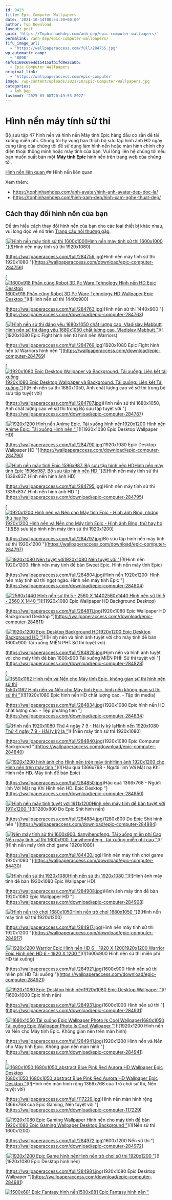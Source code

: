 ```yaml
---
id: 9423
title: Epic Computer Wallpapers
date: '2021-10-14T00:54:20+00:00'
author: Top Download
layout: post
guid: 'https://Tophinhanhdep.com/anh-dep/epic-computer-wallpapers/'
permalink: /anh-dep/epic-computer-wallpapers/
fifu_image_url:
  - 'https://wallpaperaccess.com/full/284755.jpg'
wp_automatic_camp:
  - '8098'
46f61169c69e4d15415afb1fd9e2ca0b:
  - Epic Computer Wallpapers
original_link:
  - 'https://wallpaperaccess.com/epic-computer'
image: /wp-content/uploads/2021/10/Epic-Computer-Wallpapers.jpg
categories:
  - Ảnh Đẹp
lastmod: '2025-03-08T20:49:53.802Z'
---
```

# Hình nền máy tính sử thi

Bộ sưu tập 47 hình nền và hình nền Máy tính Epic hàng đầu có sẵn để tải xuống miễn phí. Chúng tôi hy vọng bạn thích bộ sưu tập hình ảnh HD ngày càng tăng của chúng tôi để sử dụng làm hình nền hoặc màn hình chính cho điện thoại thông minh hoặc máy tính của bạn. Vui lòng liên hệ chúng tôi nếu bạn muốn xuất bản một **Máy tính Epic** hình nền trên trang web của chúng tôi.

[Hình nền liên quan ](#related) ## Hình nền liên quan.

   
 Xem thêm:

   
- <https://tophinhanhdep.com/anh-avatar/hinh-anh-avatar-dep-doc-la/>
- <https://tophinhanhdep.com/hinh-xam-dep/hinh-xam-nghe-thuat-dep/>

## Cách thay đổi hình nền của bạn

Để tìm hiểu cách thay đổi hình nền của bạn cho các loại thiết bị khác nhau, vui lòng đọc về nó trên [Trang câu hỏi thường gặp](https://tophinhanhdep.com/faq/).

  
[[![Hình nền máy tính sử thi 1600x1000](https://wallpaperaccess.com/full/284755.jpg)Hình nền máy tính sử thi 1600x1000 "](https://wallpaperaccess.com/download/epic-computer-284755)](![Hình nền máy tính sử thi 1920x1080)

(https://wallpaperaccess.com/full/284756.jpg)Hình nền máy tính sử thi 1920x1080 "](https://wallpaperaccess.com/download/epic-computer-284756)

[[![1600x918 Phần cứng Robot 3D Pc Ware Tehnology Hình nền HD Epic Desktop](https://wallpaperaccess.com/full/284759.jpg)1600x918 Phần cứng Robot 3D Pc Ware Tehnology HD Wallpaper Epic Desktop "](https://wallpaperaccess.com/download/epic-computer-284759)](![Hình nền sử thi 1440x900)

(https://wallpaperaccess.com/full/284763.jpg)Hình nền sử thi 1440x900 "](https://wallpaperaccess.com/download/epic-computer-284763)

[[![Hình nền sử thi đáng yêu 1680x1050 chất lượng cao, Vladislav Mabbutt](https://wallpaperaccess.com/full/284765.jpg)Hình nền sử thi đáng yêu 1680x1050 chất lượng cao, Vladislav Mabbutt "](https://wallpaperaccess.com/download/epic-computer-284765)](![1920x1080 Epic Fight hình nền từ hình nền Warriors)

(https://wallpaperaccess.com/full/284769.jpg)1920x1080 Epic Fight hình nền từ Warriors hình nền "](https://wallpaperaccess.com/download/epic-computer-284769)

[[![1920x1080 Epic Desktop Wallpaper và Background.  Tải xuống: Liên kết tải xuống](https://wallpaperaccess.com/full/284783.jpg)1920x1080 Epic Desktop Wallpaper và Background. Tải xuống: Liên kết Tải xuống "](https://wallpaperaccess.com/download/epic-computer-284783)](![Hình nền sử thi 1680x1050, Ảnh chất lượng cao về sử thi trong bộ sưu tập tuyệt vời)

(https://wallpaperaccess.com/full/284787.jpg)Hình nền sử thi 1680x1050, Ảnh chất lượng cao về sử thi trong Bộ sưu tập tuyệt vời "](https://wallpaperaccess.com/download/epic-computer-284787)

[[![1920x1200 Hình nền Anime Epic.  Tải xuống hình nền](https://wallpaperaccess.com/full/284789.jpg)1920x1200 Hình nền Anime Epic. Tải xuống Hình nền " ](https://wallpaperaccess.com/download/epic-computer-284789)](![1920x1080 Epic Desktop Wallpaper HD)

(https://wallpaperaccess.com/full/284790.jpg)1920x1080 Epic Desktop Wallpaper HD "](https://wallpaperaccess.com/download/epic-computer-284790)

[[![Hình nền máy tính Epic 1596x987.  Bộ sưu tập hình nền HD](https://wallpaperaccess.com/full/284794.jpg)Hình nền máy tính Epic 1596x987. Bộ sưu tập hình nền HD "](https://wallpaperaccess.com/download/epic-computer-284794)](![Hình nền máy tính sử thi 1339x837.  Hình nền hình ảnh HD)

(https://wallpaperaccess.com/full/284795.jpg)Hình nền máy tính sử thi 1339x837. Hình nền hình ảnh HD "](https://wallpaperaccess.com/download/epic-computer-284795)

[[![1920x1200 Hình nền và Nền cho Máy tính Epic - Hình ảnh Bing.  những thứ hay ho](https://wallpaperaccess.com/full/284796.jpg)1920x1200 Hình nền và Nền cho Máy tính Epic - Hình ảnh Bing. thứ hay ho "](https://wallpaperaccess.com/download/epic-computer-284796)](![Bộ sưu tập hình nền máy tính sử thi 1920x1200)

(https://wallpaperaccess.com/full/284797.jpg)Bộ sưu tập hình nền máy tính sử thi 1920x1200 "](https://wallpaperaccess.com/download/epic-computer-284797)

[[![1920x1080 Nền tuyệt vời](https://wallpaperaccess.com/full/284803.jpg)1920x1080 Nền tuyệt vời "](https://wallpaperaccess.com/download/epic-computer-284803)](![Hình nền 1920x1200: Hình nền máy tính để bàn Sweet Epic.  Hình nền máy tính Epic)

(https://wallpaperaccess.com/full/284804.jpg)Hình nền 1920x1200: Hình nền máy tính sử thi ngọt ngào. Hình nền máy tính Epic "](https://wallpaperaccess.com/download/epic-computer-284804)

[[![2560x1440 Hình nền sử thi 5 - 2560 X 1440](https://wallpaperaccess.com/full/284808.jpg)2560x1440 Hình nền sử thi 5 - 2560 X 1440 "](https://wallpaperaccess.com/download/epic-computer-284808)](![1920x1080 Epic Wallpaper HD Background Desktop)

(https://wallpaperaccess.com/full/284811.jpg)1920x1080 Epic Wallpaper HD Background Desktop "](https://wallpaperaccess.com/download/epic-computer-284811)

[[![1920x1200 Epic Desktop Background HD](https://wallpaperaccess.com/full/284825.jpg)1920x1200 Epic Desktop Background HD "](https://wallpaperaccess.com/download/epic-computer-284825)](![Hình nền và hình ảnh tuyệt vời cho máy tính để bàn 1600x900 Tải xuống MIỄN PHÍ: Sử thi tuyệt vời)

(https://wallpaperaccess.com/full/284828.jpg)Hình nền và hình ảnh tuyệt vời cho máy tính để bàn 1600x900 Tải xuống MIỄN PHÍ: Sử thi tuyệt vời "](https://wallpaperaccess.com/download/epic-computer-284828)

[[![1550x1162 Hình nền và Nền cho Máy tính Epic.  không gian sử thi hình nền sử thi](https://wallpaperaccess.com/full/284833.jpg)1550x1162 Hình nền và Nền cho Máy tính Epic. hình nền không gian sử thi sử thi "](https://wallpaperaccess.com/download/epic-computer-284833)](![1920x1080 Epic hình nền HD chất lượng cao.  - Tập tin media)

(https://wallpaperaccess.com/full/284834.jpg)1920x1080 Epic hình nền HD chất lượng cao. - Tệp phương tiện "](https://wallpaperaccess.com/download/epic-computer-284834)

[[![Hình nền 1920x1080 Thứ 4 ngày 7 9 - Hải ly kỳ lạ](https://wallpaperaccess.com/full/284839.jpg)Hình nền 1920x1080 Thứ 4 ngày 7 9 - Hải ly kỳ lạ "](https://wallpaperaccess.com/download/epic-computer-284839)](![Nền máy tính sử thi 1920x1080)

(https://wallpaperaccess.com/full/284840.jpg)1920x1080 Epic Computer Background "](https://wallpaperaccess.com/download/epic-computer-284840)

[[![1920x1200 hình ảnh cho Hình nền trên máy tính](https://wallpaperaccess.com/full/284844.jpg)Hình ảnh 1920x1200 cho Hình nền trên máy tính "](https://wallpaperaccess.com/download/epic-computer-284844)](![Hậu quả 1366x768 - Người lính Với Mặt nạ Khí Hình nền HD.  Máy tính để bàn Epic)

(https://wallpaperaccess.com/full/284850.jpg)Hậu quả 1366x768 - Người lính Với Mặt nạ Khí Hình nền HD. Epic Desktop "](https://wallpaperaccess.com/download/epic-computer-284850)

[[![Hình nền máy tính tuyệt vời 1911x1200](https://wallpaperaccess.com/full/284874.jpg)Hình nền máy tính để bàn tuyệt vời 1911x1200 "](https://wallpaperaccess.com/download/epic-computer-284874)](![1280x800 Do Epic Shit hình nền)

(https://wallpaperaccess.com/full/284884.jpg)1280x800 Do Epic Shit hình nền "](https://wallpaperaccess.com/download/epic-computer-284884)

[[![Nền máy tính sử thi 1600x900.  tianyihengfeng.  Tải xuống miễn phí Cao](https://wallpaperaccess.com/full/284888.jpg)Nền máy tính sử thi 1600x900. tianyihengfeng. Tải xuống miễn phí cao "](https://wallpaperaccess.com/download/epic-computer-284888)](![Hình nền máy tính chơi game 1920x1080)

(https://wallpaperaccess.com/full/84430.jpg)Hình nền máy tính chơi game 1920x1080 "](https://wallpaperaccess.com/download/epic-computer-84430)

[[![Hình nền sử thi 1920x1080](https://wallpaperaccess.com/full/284890.jpg)Hình nền sử thi 1920x1080 "](https://wallpaperaccess.com/download/epic-computer-284890)](![Hình ảnh máy tính để bàn 1920x1080 Epic Wallpaper HD)

(https://wallpaperaccess.com/full/284908.jpg)Hình ảnh máy tính để bàn 1920x1080 Epic Wallpaper HD "](https://wallpaperaccess.com/download/epic-computer-284908)

[[![Hình nền trò chơi 1680x1050](https://wallpaperaccess.com/full/284915.jpg)Hình nền trò chơi 1680x1050 "](https://wallpaperaccess.com/download/epic-computer-284915)](![Hình nền máy tính sử thi 1920x1200)

(https://wallpaperaccess.com/full/284917.jpg)Hình nền máy tính sử thi 1920x1200 "](https://wallpaperaccess.com/download/epic-computer-284917)

[[![1920x1200 Warrior Epic Hình nền HD 6 - 1920 X 1200](https://wallpaperaccess.com/full/284919.jpg)1920x1200 Warrior Epic Hình nền HD 6 - 1920 X 1200 "](https://wallpaperaccess.com/download/epic-computer-284919)](![1600x900 Hình nền sử thi miễn phí HD tải xuống)

(https://wallpaperaccess.com/full/284921.jpg)1600x900 Hình nền sử thi miễn phí HD Tải xuống "](https://wallpaperaccess.com/download/epic-computer-284921)

[[![1920x1080 Epic Desktop hình nền](https://wallpaperaccess.com/full/284923.jpg)1920x1080 Epic Desktop Wallpaper "](https://wallpaperaccess.com/download/epic-computer-284923)](![1600x1000 Epic hình nền)

(https://wallpaperaccess.com/full/284931.jpg)1600x1000 Hình nền sử thi "](https://wallpaperaccess.com/download/epic-computer-284931)

[[![1680x1050 Tải xuống Epic Wallpaper Photo Is Cool Wallpaper](https://wallpaperaccess.com/full/284933.jpg)1680x1050 Tải xuống Epic Wallpaper Photo Is Cool Wallpaper "](https://wallpaperaccess.com/download/epic-computer-284933)](![1920x1200 Hình nền và Nền cho Máy tính Epic.  Không gian nền trên màn hình)

(https://wallpaperaccess.com/full/284941.jpg)1920x1200 Hình nền và Nền cho Máy tính Epic. Không gian nền màn hình "](https://wallpaperaccess.com/download/epic-computer-284941)

[[![1680x1050 1680x1050_abstract Blue Pink Red Aurora HD Wallpaper Epic Desktop](https://wallpaperaccess.com/full/284945.jpg)1680x1050 1680x1050\_abstract Blue Pink Red Aurora HD Wallpaper Epic Desktop "](https://wallpaperaccess.com/download/epic-computer-284945)](![Hình nền màn hình rộng 1366x768 của Trò chơi sử thi, Nền tuyệt vời)

(https://wallpaperaccess.com/full/117229.jpg)Hình nền màn hình rộng 1366x768 của Epic Gaming, Nền tuyệt vời "](https://wallpaperaccess.com/download/epic-computer-117229)

[[![1920x1080 Epic Gaming Wallpaper Hình nền cho máy tính để bàn](https://wallpaperaccess.com/full/284954.jpg)1920x1080 Epic Gaming Wallpaper Desktop Background "](https://wallpaperaccess.com/download/epic-computer-284954)](![Nền sử thi 1600x1200)

(https://wallpaperaccess.com/full/284972.jpg)1600x1200 Nền sử thi "](https://wallpaperaccess.com/download/epic-computer-284972)

[[![1920x1200 Epic Game hình nền](https://wallpaperaccess.com/full/284973.jpg)Hình nền trò chơi sử thi 1920x1200 "](https://wallpaperaccess.com/download/epic-computer-284973)](![1920x1080 Epic Desktop hình nền)

(https://wallpaperaccess.com/full/284981.jpg)1920x1080 Epic Desktop Wallpaper "](https://wallpaperaccess.com/download/epic-computer-284981)

[![1500x681 Epic Fantasy hình nền](https://wallpaperaccess.com/full/284984.jpg)1500x681 Epic Fantasy hình nền "](https://wallpaperaccess.com/download/epic-computer-284984)

